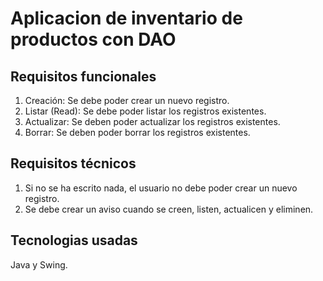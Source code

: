 # Aplicacion de inventario de productos con DAO

## Requisitos funcionales

1. Creación: Se debe poder crear un nuevo registro.
2. Listar (Read): Se debe poder listar los registros existentes.
3. Actualizar: Se deben poder actualizar los registros existentes.
4. Borrar: Se deben poder borrar los registros existentes.

## Requisitos técnicos

1. Si no se ha escrito nada, el usuario no debe poder crear un nuevo registro.
2. Se debe crear un aviso cuando se creen, listen, actualicen y eliminen.

## Tecnologias usadas

Java y Swing.
